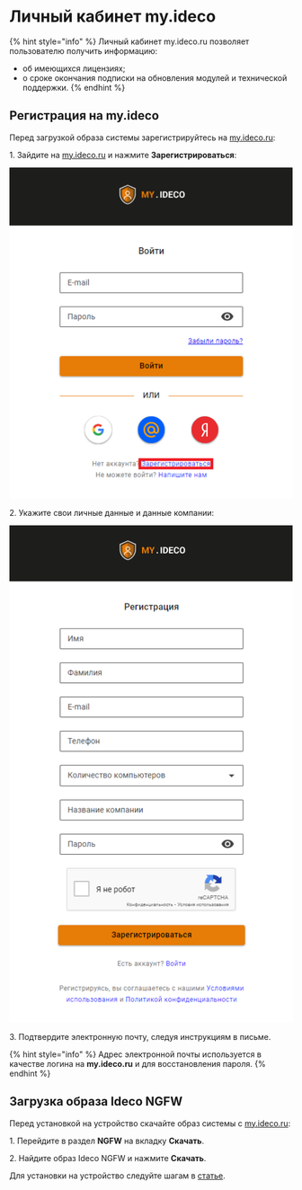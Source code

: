 # Личный кабинет my.ideco

{% hint style="info" %}
Личный кабинет my.ideco.ru позволяет пользователю получить информацию:

* об имеющихся лицензиях;
* о сроке окончания подписки на обновления модулей и технической поддержки.
{% endhint %}

## Регистрация на my.ideco

Перед загрузкой образа системы зарегистрируйтесь на [my.ideco.ru](https://my.ideco.ru/):

1\. Зайдите на [my.ideco.ru](https://my.ideco.ru/) и нажмите **Зарегистрироваться**:

![](../.gitbook/assets/initial-action-my-ideco1.png)

2\. Укажите свои личные данные и данные компании:

![](../.gitbook/assets/initial-action-my-ideco2.png)

3\. Подтвердите электронную почту, следуя инструкциям в письме.

{% hint style="info" %}
Адрес электронной почты используется в качестве логина на **my.ideco.ru** и для восстановления пароля.
{% endhint %}

## Загрузка образа Ideco NGFW 

Перед установкой на устройство скачайте образ системы с [my.ideco.ru](https://my.ideco.ru/):

1\. Перейдите в раздел **NGFW** на вкладку **Скачать**.

2\. Найдите образ Ideco NGFW и нажмите **Скачать**.

Для установки на устройство следуйте шагам в [статье](/installation/preparation-install.md).

